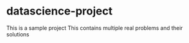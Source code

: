 # datascience-project
This is a sample project
This contains multiple real problems and their solutions
